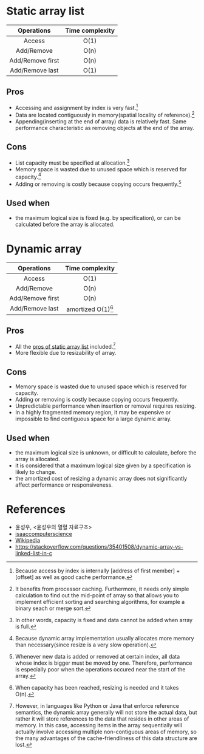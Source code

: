 # Static array list

| Operations       | Time complexity |
| :--------------: | :-------------: |
| Access           | O(1)            |
| Add/Remove       | O(n)            |
| Add/Remove first | O(n)            |
| Add/Remove last  | O(1)            |

## Pros

- Accessing and assignment by index is very fast.[^static_arraylist_pros_0]
- Data are located contiguously in memory(spatial locality of reference).[^static_arraylist_pros_1]
- Appending(inserting at the end of array) data is relatively fast. Same performance characteristic as removing objects at the end of the array.

## Cons

- List capacity must be specified at allocation.[^static_arraylist_cons_0]
- Memory space is wasted due to unused space which is reserved for capacity.[^static_arraylist_cons_1]
- Adding or removing is costly because copying occurs frequently.[^static_arraylist_cons_2]

## Used when

- the maximum logical size is fixed (e.g. by specification), or can be calculated before the array is allocated.

# Dynamic array

| Operations       | Time complexity                          |
| :--------------: | :--------------------------------------: |
| Access           | O(1)                                     |
| Add/Remove       | O(n)                                     |
| Add/Remove first | O(n)                                     |
| Add/Remove last  | amortized O(1)[^static_arraylist_pros_2] |

## Pros

- All the [pros of static array list](#pros) included.[^dynamic_arraylist_pros_0]
- More flexible due to resizability of array.

## Cons

- Memory space is wasted due to unused space which is reserved for capacity.
- Adding or removing is costly because copying occurs frequently.
- Unpredictable performance when insertion or removal requires resizing.
- In a highly fragmented memory region, it may be expensive or impossible to find contiguous space for a large dynamic array.

## Used when
- the maximum logical size is unknown, or difficult to calculate, before the array is allocated.
- it is considered that a maximum logical size given by a specification is likely to change.
- the amortized cost of resizing a dynamic array does not significantly affect performance or responsiveness.

# References

- 윤성우, <윤성우의 열혈 자료구조>
- [isaaccomputerscience][reference_link_0]
- [Wikipedia][reference_link_1]
- https://stackoverflow.com/questions/35401508/dynamic-array-vs-linked-list-in-c

[reference_link_0]: <https://isaaccomputerscience.org/concepts/dsa_datastruct_list?examBoard=all&stage=all>
[reference_link_1]: <https://en.wikipedia.org/wiki/Dynamic_array#cite_note-27>

[^static_arraylist_pros_0]: Because access by index is internally [address of first member] + [offset] as well as good cache performance.
[^static_arraylist_pros_1]: It benefits from processor caching. Furthermore, it needs only simple calculation to find out the mid-point of array so that allows you to implement efficient sorting and searching algorithms, for example a binary seach or merge sort.
[^static_arraylist_pros_2]: When capacity has been reached, resizing is needed and it takes O(n).
[^static_arraylist_cons_0]: In other words, capacity is fixed and data cannot be added when array is full.
[^static_arraylist_cons_1]: Because dynamic array implementation usually allocates more memory than necessary(since resize is a very slow operation).
[^static_arraylist_cons_2]: Whenever new data is added or removed at certain index, all data whose index is bigger must be moved by one. Therefore, performance is especially poor when the operations occured near the start of the array.
[^dynamic_arraylist_pros_0]: However, in languages like Python or Java that enforce reference semantics, the dynamic array generally will not store the actual data, but rather it will store references to the data that resides in other areas of memory. In this case, accessing items in the array sequentially will actually involve accessing multiple non-contiguous areas of memory, so the many advantages of the cache-friendliness of this data structure are lost.
